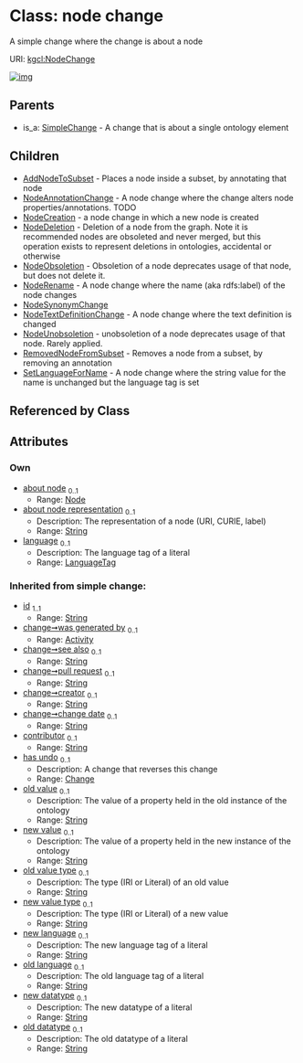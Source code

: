 
# Class: node change


A simple change where the change is about a node

URI: [kgcl:NodeChange](http://w3id.org/kgcl/NodeChange)


[![img](https://yuml.me/diagram/nofunky;dir:TB/class/[SimpleChange],[SetLanguageForName],[RemovedNodeFromSubset],[NodeUnobsoletion],[NodeTextDefinitionChange],[NodeSynonymChange],[NodeRename],[NodeObsoletion],[NodeDeletion],[NodeCreation],[Node]<about%20node%200..1-%20[NodeChange&#124;about_node_representation:string%20%3F;language:language_tag%20%3F;old_value(i):string%20%3F;new_value(i):string%20%3F;old_value_type(i):string%20%3F;new_value_type(i):string%20%3F;new_language(i):string%20%3F;old_language(i):string%20%3F;new_datatype(i):string%20%3F;old_datatype(i):string%20%3F;id(i):string;see_also(i):string%20%3F;pull_request(i):string%20%3F;creator(i):string%20%3F;change_date(i):string%20%3F;contributor(i):string%20%3F],[NodeChange]^-[SetLanguageForName],[NodeChange]^-[RemovedNodeFromSubset],[NodeChange]^-[NodeUnobsoletion],[NodeChange]^-[NodeTextDefinitionChange],[NodeChange]^-[NodeSynonymChange],[NodeChange]^-[NodeRename],[NodeChange]^-[NodeObsoletion],[NodeChange]^-[NodeDeletion],[NodeChange]^-[NodeCreation],[NodeChange]^-[NodeAnnotationChange],[NodeChange]^-[AddNodeToSubset],[SimpleChange]^-[NodeChange],[NodeAnnotationChange],[Node],[Change],[AddNodeToSubset],[Activity])](https://yuml.me/diagram/nofunky;dir:TB/class/[SimpleChange],[SetLanguageForName],[RemovedNodeFromSubset],[NodeUnobsoletion],[NodeTextDefinitionChange],[NodeSynonymChange],[NodeRename],[NodeObsoletion],[NodeDeletion],[NodeCreation],[Node]<about%20node%200..1-%20[NodeChange&#124;about_node_representation:string%20%3F;language:language_tag%20%3F;old_value(i):string%20%3F;new_value(i):string%20%3F;old_value_type(i):string%20%3F;new_value_type(i):string%20%3F;new_language(i):string%20%3F;old_language(i):string%20%3F;new_datatype(i):string%20%3F;old_datatype(i):string%20%3F;id(i):string;see_also(i):string%20%3F;pull_request(i):string%20%3F;creator(i):string%20%3F;change_date(i):string%20%3F;contributor(i):string%20%3F],[NodeChange]^-[SetLanguageForName],[NodeChange]^-[RemovedNodeFromSubset],[NodeChange]^-[NodeUnobsoletion],[NodeChange]^-[NodeTextDefinitionChange],[NodeChange]^-[NodeSynonymChange],[NodeChange]^-[NodeRename],[NodeChange]^-[NodeObsoletion],[NodeChange]^-[NodeDeletion],[NodeChange]^-[NodeCreation],[NodeChange]^-[NodeAnnotationChange],[NodeChange]^-[AddNodeToSubset],[SimpleChange]^-[NodeChange],[NodeAnnotationChange],[Node],[Change],[AddNodeToSubset],[Activity])

## Parents

 *  is_a: [SimpleChange](SimpleChange.md) - A change that is about a single ontology element

## Children

 * [AddNodeToSubset](AddNodeToSubset.md) - Places a node inside a subset, by annotating that node
 * [NodeAnnotationChange](NodeAnnotationChange.md) - A node change where the change alters node properties/annotations. TODO
 * [NodeCreation](NodeCreation.md) - a node change in which a new node is created
 * [NodeDeletion](NodeDeletion.md) - Deletion of a node from the graph. Note it is recommended nodes are obsoleted and never merged, but this operation exists to represent deletions in ontologies, accidental or otherwise
 * [NodeObsoletion](NodeObsoletion.md) - Obsoletion of a node deprecates usage of that node, but does not delete it.
 * [NodeRename](NodeRename.md) - A node change where the name (aka rdfs:label) of the node changes
 * [NodeSynonymChange](NodeSynonymChange.md)
 * [NodeTextDefinitionChange](NodeTextDefinitionChange.md) - A node change where the text definition is changed
 * [NodeUnobsoletion](NodeUnobsoletion.md) - unobsoletion of a node deprecates usage of that node. Rarely applied.
 * [RemovedNodeFromSubset](RemovedNodeFromSubset.md) - Removes a node from a subset, by removing an annotation
 * [SetLanguageForName](SetLanguageForName.md) - A node change where the string value for the name is unchanged but the language tag is set

## Referenced by Class


## Attributes


### Own

 * [about node](about_node.md)  <sub>0..1</sub>
     * Range: [Node](Node.md)
 * [about node representation](about_node_representation.md)  <sub>0..1</sub>
     * Description: The representation of a node (URI, CURIE, label) 
     * Range: [String](types/String.md)
 * [language](language.md)  <sub>0..1</sub>
     * Description: The language tag of a literal
     * Range: [LanguageTag](types/LanguageTag.md)

### Inherited from simple change:

 * [id](id.md)  <sub>1..1</sub>
     * Range: [String](types/String.md)
 * [change➞was generated by](change_was_generated_by.md)  <sub>0..1</sub>
     * Range: [Activity](Activity.md)
 * [change➞see also](change_see_also.md)  <sub>0..1</sub>
     * Range: [String](types/String.md)
 * [change➞pull request](change_pull_request.md)  <sub>0..1</sub>
     * Range: [String](types/String.md)
 * [change➞creator](change_creator.md)  <sub>0..1</sub>
     * Range: [String](types/String.md)
 * [change➞change date](change_change_date.md)  <sub>0..1</sub>
     * Range: [String](types/String.md)
 * [contributor](contributor.md)  <sub>0..1</sub>
     * Range: [String](types/String.md)
 * [has undo](has_undo.md)  <sub>0..1</sub>
     * Description: A change that reverses this change
     * Range: [Change](Change.md)
 * [old value](old_value.md)  <sub>0..1</sub>
     * Description: The value of a property held in the old instance of the ontology
     * Range: [String](types/String.md)
 * [new value](new_value.md)  <sub>0..1</sub>
     * Description: The value of a property held in the new instance of the ontology
     * Range: [String](types/String.md)
 * [old value type](old_value_type.md)  <sub>0..1</sub>
     * Description: The type (IRI or Literal) of an old value
     * Range: [String](types/String.md)
 * [new value type](new_value_type.md)  <sub>0..1</sub>
     * Description: The type (IRI or Literal) of a new value
     * Range: [String](types/String.md)
 * [new language](new_language.md)  <sub>0..1</sub>
     * Description: The new language tag of a literal
     * Range: [String](types/String.md)
 * [old language](old_language.md)  <sub>0..1</sub>
     * Description: The old language tag of a literal
     * Range: [String](types/String.md)
 * [new datatype](new_datatype.md)  <sub>0..1</sub>
     * Description: The new datatype of a literal
     * Range: [String](types/String.md)
 * [old datatype](old_datatype.md)  <sub>0..1</sub>
     * Description: The old datatype of a literal
     * Range: [String](types/String.md)
